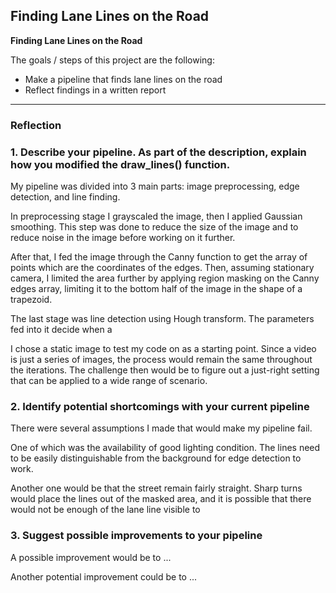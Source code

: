 **Finding Lane Lines on the Road** 
---

**Finding Lane Lines on the Road**

The goals / steps of this project are the following:
* Make a pipeline that finds lane lines on the road
* Reflect findings in a written report

[//]: # (Image References)
[image1]: ./examples/grayscale.jpg "Grayscale"

---

### Reflection

### 1. Describe your pipeline. As part of the description, explain how you modified the draw_lines() function.

My pipeline was divided into 3 main parts: image preprocessing, edge detection, and line finding.

In preprocessing stage I grayscaled the image, then I applied Gaussian smoothing. This step was done to reduce the size of the image and to reduce noise in the image before working on it further.

After that, I fed the image through the Canny function to get the array of points which are the coordinates of the edges.
Then, assuming stationary camera, I limited the area further by applying region masking on the Canny edges array, limiting it to the bottom half of the image in the shape of a trapezoid.

The last stage was line detection using Hough transform. The parameters fed into it decide when a 

I chose a static image to test my code on as a starting point.
Since a video is just a series of images, the process would remain the same throughout the iterations.
The challenge then would be to figure out a just-right setting that can be applied to a wide range of scenario.



### 2. Identify potential shortcomings with your current pipeline

There were several assumptions I made that would make my pipeline fail. 

One of which was the availability of good lighting condition. The lines need to be easily distinguishable from the background for edge detection to work.

Another one would be that the street remain fairly straight. Sharp turns would place the lines out of the masked area, and it is possible that there would not be enough of the lane line visible to  


### 3. Suggest possible improvements to your pipeline

A possible improvement would be to ...

Another potential improvement could be to ...

